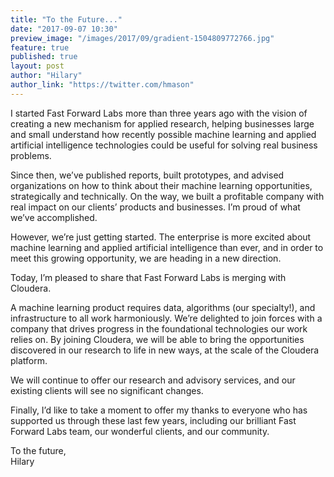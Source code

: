```yaml
---
title: "To the Future..."
date: "2017-09-07 10:30"
preview_image: "/images/2017/09/gradient-1504809772766.jpg"
feature: true
published: true
layout: post
author: "Hilary"
author_link: "https://twitter.com/hmason"
---
```


I started Fast Forward Labs more than three years ago with the vision of creating a new mechanism for applied research, helping businesses large and small understand how recently possible machine learning and applied artificial intelligence technologies could be useful for solving real business problems.

Since then, we’ve published reports, built prototypes, and advised organizations on how to think about their machine learning opportunities, strategically and technically. On the way, we built a profitable company with real impact on our clients’ products and businesses. I’m proud of what we’ve accomplished.

However, we’re just getting started. The enterprise is more excited about machine learning and applied artificial intelligence than ever, and in order to meet this growing opportunity, we are heading in a new direction.

Today, I’m pleased to share that Fast Forward Labs is merging with Cloudera.

A machine learning product requires data, algorithms (our specialty!), and infrastructure to all  work harmoniously. We’re delighted to join forces with a company that drives progress in the foundational technologies our work relies on. By joining Cloudera, we will be able to bring the opportunities discovered in our research to life in new ways, at the scale of the Cloudera platform.

We will continue to offer our research and advisory services, and our existing clients will see no significant changes.

Finally, I’d like to take a moment to offer my thanks to everyone who has supported us through these last few years, including our brilliant Fast Forward Labs team, our wonderful clients, and our community.

To the future,<br />
Hilary